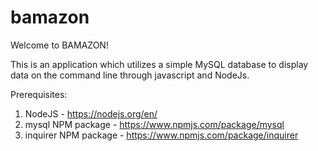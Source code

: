 # bamazon

Welcome to BAMAZON!

This is an application which utilizes a simple MySQL database to display data on the command line through javascript and NodeJs.

Prerequisites:

1.  NodeJS - https://nodejs.org/en/
2.  mysql NPM package - https://www.npmjs.com/package/mysql
3.  inquirer NPM package - https://www.npmjs.com/package/inquirer
